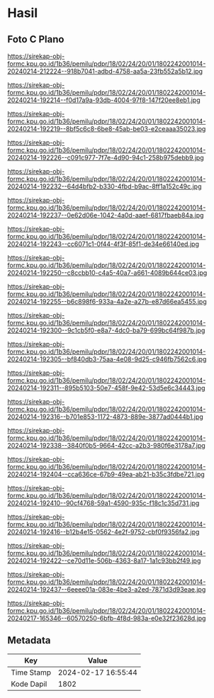 # Hasil

## Foto C Plano

https://sirekap-obj-formc.kpu.go.id/1b36/pemilu/pdpr/18/02/24/20/01/1802242001014-20240214-212224--918b7041-adbd-4758-aa5a-23fb552a5b12.jpg

https://sirekap-obj-formc.kpu.go.id/1b36/pemilu/pdpr/18/02/24/20/01/1802242001014-20240214-192214--f0d17a9a-93db-4004-97f8-147f20ee8eb1.jpg

https://sirekap-obj-formc.kpu.go.id/1b36/pemilu/pdpr/18/02/24/20/01/1802242001014-20240214-192219--8bf5c6c8-6be8-45ab-be03-e2ceaaa35023.jpg

https://sirekap-obj-formc.kpu.go.id/1b36/pemilu/pdpr/18/02/24/20/01/1802242001014-20240214-192226--c091c977-7f7e-4d90-94c1-258b975debb9.jpg

https://sirekap-obj-formc.kpu.go.id/1b36/pemilu/pdpr/18/02/24/20/01/1802242001014-20240214-192232--64d4bfb2-b330-4fbd-b9ac-8ff1a152c49c.jpg

https://sirekap-obj-formc.kpu.go.id/1b36/pemilu/pdpr/18/02/24/20/01/1802242001014-20240214-192237--0e62d06e-1042-4a0d-aaef-6817fbaeb84a.jpg

https://sirekap-obj-formc.kpu.go.id/1b36/pemilu/pdpr/18/02/24/20/01/1802242001014-20240214-192243--cc6071c1-0f44-4f3f-85f1-de34e66140ed.jpg

https://sirekap-obj-formc.kpu.go.id/1b36/pemilu/pdpr/18/02/24/20/01/1802242001014-20240214-192250--c8ccbb10-c4a5-40a7-a661-4089b644ce03.jpg

https://sirekap-obj-formc.kpu.go.id/1b36/pemilu/pdpr/18/02/24/20/01/1802242001014-20240214-192255--b6c898f6-933a-4a2e-a27b-e87d66ea5455.jpg

https://sirekap-obj-formc.kpu.go.id/1b36/pemilu/pdpr/18/02/24/20/01/1802242001014-20240214-192300--9c1cb5f0-e8a7-4dc0-ba79-699bc64f987b.jpg

https://sirekap-obj-formc.kpu.go.id/1b36/pemilu/pdpr/18/02/24/20/01/1802242001014-20240214-192305--bf840db3-75aa-4e08-9d25-c946fb7562c6.jpg

https://sirekap-obj-formc.kpu.go.id/1b36/pemilu/pdpr/18/02/24/20/01/1802242001014-20240214-192311--895b5103-50e7-458f-9e42-53d5e6c34443.jpg

https://sirekap-obj-formc.kpu.go.id/1b36/pemilu/pdpr/18/02/24/20/01/1802242001014-20240214-192316--b701e853-1172-4873-889e-3877ad0444b1.jpg

https://sirekap-obj-formc.kpu.go.id/1b36/pemilu/pdpr/18/02/24/20/01/1802242001014-20240214-192338--3840f0b5-9664-42cc-a2b3-980f6e3178a7.jpg

https://sirekap-obj-formc.kpu.go.id/1b36/pemilu/pdpr/18/02/24/20/01/1802242001014-20240214-192404--cca636ce-67b9-49ea-ab21-b35c3fdbe721.jpg

https://sirekap-obj-formc.kpu.go.id/1b36/pemilu/pdpr/18/02/24/20/01/1802242001014-20240214-192410--90cf4768-59a1-4590-935c-f18c1c35d731.jpg

https://sirekap-obj-formc.kpu.go.id/1b36/pemilu/pdpr/18/02/24/20/01/1802242001014-20240214-192416--b12b4e15-0562-4e2f-9752-cbf0f9356fa2.jpg

https://sirekap-obj-formc.kpu.go.id/1b36/pemilu/pdpr/18/02/24/20/01/1802242001014-20240214-192422--ce70d11e-506b-4363-8a17-1a1c93bb2f49.jpg

https://sirekap-obj-formc.kpu.go.id/1b36/pemilu/pdpr/18/02/24/20/01/1802242001014-20240214-192437--6eeee01a-083e-4be3-a2ed-7871d3d93eae.jpg

https://sirekap-obj-formc.kpu.go.id/1b36/pemilu/pdpr/18/02/24/20/01/1802242001014-20240217-165346--60570250-6bfb-4f8d-983a-e0e32f23628d.jpg


## Metadata

| Key        | Value               |
| ---------- | ------------------- |
| Time Stamp | 2024-02-17 16:55:44 |
| Kode Dapil | 1802                |




